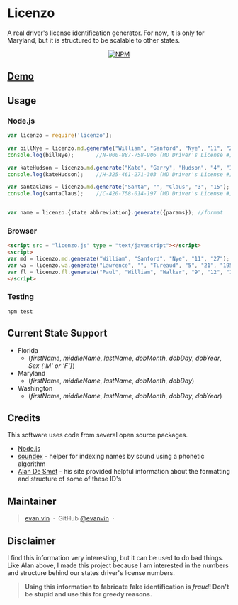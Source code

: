 # Licenzo

A real driver's license identification generator. For now, it is only for Maryland, but it is structured to be scalable to other states.

<p align="center">
  <a href="https://www.npmjs.com/package/licenzo">
    <img src="https://badge.fury.io/js/licenzo.svg"
         alt="NPM">
  </a>
</p>

## [Demo](https://cdn.rawgit.com/evanvin/licenzo/cebcce4/examples/browser/index.html)


## Usage

### Node.js
```javascript
var licenzo = require('licenzo');

var billNye = licenzo.md.generate("William", "Sanford", "Nye", "11", "27");
console.log(billNye);		//N-000-887-758-906 (MD Driver's License #)

var kateHudson = licenzo.md.generate("Kate", "Garry", "Hudson", "4", "19");
console.log(kateHudson);	//H-325-461-271-303 (MD Driver's License #)

var santaClaus = licenzo.md.generate("Santa", "", "Claus", "3", "15");
console.log(santaClaus);	//C-420-758-014-197 (MD Driver's License #)


var name = licenzo.{state abbreviation}.generate({params}); //format
```

### Browser
```html
<script src = "licenzo.js" type = "text/javascript"></script>
<script>
var md = licenzo.md.generate("William", "Sanford", "Nye", "11", "27");  //N-000-887-758-906
var wa = licenzo.wa.generate("Lawrence", "", "Tureaud", "5", "21", "1952");  //TUREAL*488K1
var fl = licenzo.fl.generate("Paul", "William", "Walker", "9", "12", "1973", "M"); //W426-699-73-332-0
</script>
```

### Testing
	
	npm test


## Current State Support

- Florida
  - (*firstName*, *middleName*, *lastName*, *dobMonth*, *dobDay*, *dobYear*, *Sex {'M' or 'F'}*)
- Maryland 
  - (*firstName*, *middleName*, *lastName*, *dobMonth*, *dobDay*)
- Washington
  - (*firstName*, *middleName*, *lastName*, *dobMonth*, *dobDay*, *dobYear*)

## Credits

This software uses code from several open source packages.

- [Node.js](https://nodejs.org/)
- [soundex](https://www.npmjs.com/package/soundex) - helper for indexing names by sound using a phonetic algorithm
- [Alan De Smet](http://www.highprogrammer.com/alan/numbers/index.html) - his site provided helpful information about the formatting and structure of some of these ID's



## Maintainer

> [evan.vin](http://www.evan.vin) &nbsp;&middot;&nbsp;
> GitHub [@evanvin](https://github.com/evanvin) &nbsp;&middot;&nbsp;


## Disclaimer
I find this information very interesting, but it can be used to do bad things. Like Alan above, I made this project because I am interested in the numbers and structure behind our states driver's license numbers. 
 > **Using this information to fabricate fake identification is _fraud_! Don't be stupid and use this for greedy reasons.**


